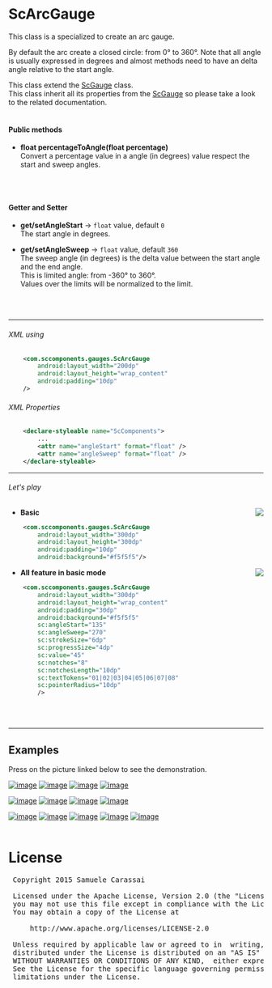 # ScArcGauge
This class is a specialized to create an arc gauge.

By default the arc create a closed circle: from 0° to 360°.
Note that all angle is usually expressed in degrees and almost methods need to have an delta angle relative to the start angle.

This class extend the [ScGauge](../sc-gauge/ScGauge.md) class.<br />
This class inherit all its properties from the [ScGauge](../sc-feature/ScGauge.md) so please take a look to the related documentation.
<br />
<br />

#### Public methods

- **float percentageToAngle(float percentage)**<br />
Convert a percentage value in a angle (in degrees) value respect the start and sweep angles.
<br />
<br />

#### Getter and Setter

- **get/setAngleStart**  -> `float` value, default `0`<br />
The start angle in degrees.

- **get/setAngleSweep**  -> `float` value, default `360`<br />
The sweep angle (in degrees) is the delta value between the start angle and the end angle.<br />
This is limited angle: from -360° to 360°.<br />
Values over the limits will be normalized to the limit.
<br />
<br />

---
###### XML using

```xml
    <com.sccomponents.gauges.ScArcGauge
        android:layout_width="200dp"
        android:layout_height="wrap_content"
        android:padding="10dp"
    />
```


###### XML Properties
```xml
    <declare-styleable name="ScComponents">
        ...
        <attr name="angleStart" format="float" />
        <attr name="angleSweep" format="float" />
    </declare-styleable>
```


---
###### Let's play

<img src="https://github.com/Paroca72/sc-gauges/blob/master/raw/sc-arcgauge/1.jpg" align="right" />

- **Basic**
```xml
    <com.sccomponents.gauges.ScArcGauge
        android:layout_width="300dp"
        android:layout_height="300dp"
        android:padding="10dp"
        android:background="#f5f5f5"/>
```

<img src="https://github.com/Paroca72/sc-gauges/blob/master/raw/sc-arcgauge/2.jpg" align="right" />

- **All feature in basic mode**
```xml
    <com.sccomponents.gauges.ScArcGauge
        android:layout_width="300dp"
        android:layout_height="wrap_content"
        android:padding="30dp"
        android:background="#f5f5f5"
        sc:angleStart="135"
        sc:angleSweep="270"
        sc:strokeSize="6dp"
        sc:progressSize="4dp"
        sc:value="45"
        sc:notches="8"
        sc:notchesLength="10dp"
        sc:textTokens="01|02|03|04|05|06|07|08"
        sc:pointerRadius="10dp"
        />
```
<br />
<br />

---
## Examples

Press on the picture linked below to see the demonstration.

[![image](https://github.com/Paroca72/sc-gauges/blob/master/raw/sc-arcgauge/f-01.jpg)](flat.md)
[![image](https://github.com/Paroca72/sc-gauges/blob/master/raw/sc-arcgauge/f-02.jpg)](flat.md)
[![image](https://github.com/Paroca72/sc-gauges/blob/master/raw/sc-arcgauge/f-03.jpg)](flat.md)
[![image](https://github.com/Paroca72/sc-gauges/blob/master/raw/sc-arcgauge/f-04.jpg)](flat.md)

[![image](https://github.com/Paroca72/sc-gauges/blob/master/raw/sc-arcgauge/i-01.jpg)](indicator.md)
[![image](https://github.com/Paroca72/sc-gauges/blob/master/raw/sc-arcgauge/i-02.jpg)](indicator.md)
[![image](https://github.com/Paroca72/sc-gauges/blob/master/raw/sc-arcgauge/i-03.jpg)](indicator.md)
[![image](https://github.com/Paroca72/sc-gauges/blob/master/raw/sc-arcgauge/i-04.jpg)](indicator.md)

[![image](https://github.com/Paroca72/sc-gauges/blob/master/raw/sc-arcgauge/n-01.jpg)](notches.md)
[![image](https://github.com/Paroca72/sc-gauges/blob/master/raw/sc-arcgauge/n-02single.jpg)](notches.md)
[![image](https://github.com/Paroca72/sc-gauges/blob/master/raw/sc-arcgauge/n-03.jpg)](notches.md)
[![image](https://github.com/Paroca72/sc-gauges/blob/master/raw/sc-arcgauge/n-04.jpg)](notches.md)
[![image](https://github.com/Paroca72/sc-gauges/blob/master/raw/sc-arcgauge/n-05.jpg)](notches.md)
<br />
<br />

# License
<pre>
 Copyright 2015 Samuele Carassai

 Licensed under the Apache License, Version 2.0 (the "License");
 you may not use this file except in compliance with the License.
 You may obtain a copy of the License at

     http://www.apache.org/licenses/LICENSE-2.0

 Unless required by applicable law or agreed to in  writing, software
 distributed under the License is distributed on an "AS IS" BASIS,
 WITHOUT WARRANTIES OR CONDITIONS OF ANY KIND,  either express or implied.
 See the License for the specific language governing permissions and
 limitations under the License.
</pre>